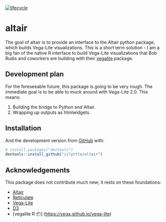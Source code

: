 
<!-- README.md is generated from README.Rmd. Please edit that file -->
[![lifecycle](https://img.shields.io/badge/lifecycle-experimental-orange.svg)](https://www.tidyverse.org/lifecycle/#experimental)

altair
======

The goal of altair is to provide an interface to the Altair python package, which builds Vega-Lite visualizations. This is a short term solution - I am a big fan of the native R interface to build Vega-Lite visualizations that Bob Rudis and coworkers are building with their [vegalite](https://vega.github.io/vega-lite) package.

Development plan
----------------

For the foreseeable future, this package is going to be very rough. The immediate goal is to be able to muck around with Vega-Lite 2.0. This means:

1.  Building the bridge to Python and Altair.
2.  Wrapping up outputs as htmlwidgets.

Installation
------------

And the development version from [GitHub](https://github.com/) with:

``` r
# install.packages("devtools")
devtools::install_github("ijlyttle/altair")
```

Acknowledgements
----------------

This package does not contribute much new; it rests on these foundations:

-   [Altair](https://altair-viz.github.io)
-   [Reticulate](https://rstudio.github.io/reticulat)
-   [Vega-Lite](%3Chttps://vega.github.io/vega-lite)
-   [D3](https://d3js.org)
-   \[vegalite R 📦\] (<https://vega.github.io/vega-lite>)
